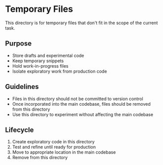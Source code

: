# Temporary Files

This directory is for temporary files that don't fit in the scope of the current task.

## Purpose

- Store drafts and experimental code
- Keep temporary snippets
- Hold work-in-progress files
- Isolate exploratory work from production code

## Guidelines

- Files in this directory should not be committed to version control
- Once incorporated into the main codebase, files should be removed from this directory
- Use this directory to experiment without affecting the main codebase

## Lifecycle

1. Create exploratory code in this directory
2. Test and refine until ready for production
3. Move to appropriate location in the main codebase
4. Remove from this directory
